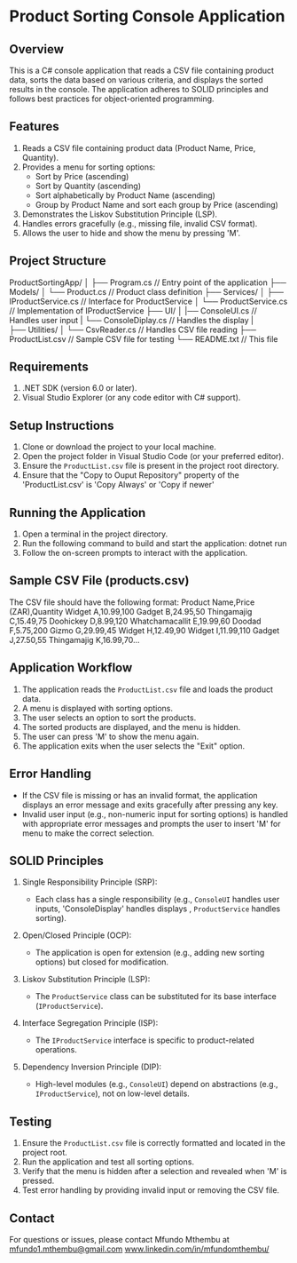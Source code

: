 Product Sorting Console Application
==================================

Overview
--------
This is a C# console application that reads a CSV file containing product data, sorts the data based on various criteria,
and displays the sorted results in the console. The application adheres to SOLID principles and follows best practices for
object-oriented programming.

Features
--------
1. Reads a CSV file containing product data (Product Name, Price, Quantity).
2. Provides a menu for sorting options:
   - Sort by Price (ascending)
   - Sort by Quantity (ascending)
   - Sort alphabetically by Product Name (ascending)
   - Group by Product Name and sort each group by Price (ascending)
3. Demonstrates the Liskov Substitution Principle (LSP).
4. Handles errors gracefully (e.g., missing file, invalid CSV format).
5. Allows the user to hide and show the menu by pressing 'M'.

Project Structure
-----------------
ProductSortingApp/
│
├── Program.cs               // Entry point of the application
├── Models/
│   └── Product.cs           // Product class definition
├── Services/
│   ├── IProductService.cs   // Interface for ProductService
│   └── ProductService.cs    // Implementation of IProductService
├── UI/
│   |── ConsoleUI.cs         // Handles user input
|   └── ConsoleDiplay.cs     // Handles the display
|    
├── Utilities/
│   └── CsvReader.cs         // Handles CSV file reading
├── ProductList.csv             // Sample CSV file for testing
└── README.txt               // This file

Requirements
------------
1. .NET SDK (version 6.0 or later).
2. Visual Studio Explorer  (or any code editor with C# support).


Setup Instructions
------------------
1. Clone or download the project to your local machine.
2. Open the project folder in Visual Studio Code (or your preferred editor).
3. Ensure the `ProductList.csv` file is present in the project root directory.
4. Ensure that the "Copy to Ouput Repository" property of the 'ProductList.csv' is 'Copy Always' or 'Copy if newer'

Running the Application
-----------------------
1. Open a terminal in the project directory.
2. Run the following command to build and start the application: dotnet run
3. Follow the on-screen prompts to interact with the application.

Sample CSV File (products.csv)
------------------------------
The CSV file should have the following format:
Product Name,Price (ZAR),Quantity
Widget A,10.99,100
Gadget B,24.95,50
Thingamajig C,15.49,75
Doohickey D,8.99,120
Whatchamacallit E,19.99,60
Doodad F,5.75,200
Gizmo G,29.99,45
Widget H,12.49,90
Widget I,11.99,110
Gadget J,27.50,55
Thingamajig K,16.99,70...


Application Workflow
--------------------
1. The application reads the `ProductList.csv` file and loads the product data.
2. A menu is displayed with sorting options.
3. The user selects an option to sort the products.
4. The sorted products are displayed, and the menu is hidden.
5. The user can press 'M' to show the menu again.
6. The application exits when the user selects the "Exit" option.

Error Handling
--------------
- If the CSV file is missing or has an invalid format, the application displays an error message and exits gracefully after pressing any key.
- Invalid user input (e.g., non-numeric input for sorting options) is handled with appropriate error messages
  and prompts the user to insert 'M' for menu to make the correct selection.

SOLID Principles
---------------
1. Single Responsibility Principle (SRP):
   - Each class has a single responsibility (e.g., `ConsoleUI` handles user inputs, 'ConsoleDisplay' handles displays
   , `ProductService` handles sorting).

2. Open/Closed Principle (OCP):
   - The application is open for extension (e.g., adding new sorting options) but closed for modification.

3. Liskov Substitution Principle (LSP):
   - The `ProductService` class can be substituted for its base interface (`IProductService`).

4. Interface Segregation Principle (ISP):
   - The `IProductService` interface is specific to product-related operations.

5. Dependency Inversion Principle (DIP):
   - High-level modules (e.g., `ConsoleUI`) depend on abstractions (e.g., `IProductService`), not on low-level details.

Testing
-------
1. Ensure the `ProductList.csv` file is correctly formatted and located in the project root.
2. Run the application and test all sorting options.
3. Verify that the menu is hidden after a selection and revealed when 'M' is pressed.
4. Test error handling by providing invalid input or removing the CSV file.

Contact
-------
For questions or issues, please contact Mfundo Mthembu at
mfundo1.mthembu@gmail.com
www.linkedin.com/in/mfundomthembu/ 
                                           

